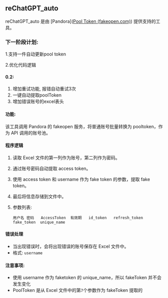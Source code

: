 ## reChatGPT_auto

reChatGPT_auto 是由 [Pandora]([Pool Token (fakeopen.com)](https://ai.fakeopen.com/pool)) 提供支持的工具。

### 下一阶段计划: 

1.支持一件自动更新pool token

2.优化代码逻辑



#### 0.2:

1. 增加重试功能, 报错自动重试3次
2. 一键自动提取poolToken
3. 增加错误账号的excel表头

#### 功能:

该工具调用 Pandora 的 fakeopen 服务，将普通账号批量转换为 pooltoken，作为 API 调用的账号池。

#### 程序逻辑

1. 读取 Excel 文件的第一列作为账号，第二列作为密码。

2. 通过账号密码自动提取 access token。

3. 使用 access token 和 username 作为 fake token 的参数，提取 fake token。

4. 最后将信息存储到文件中。

5. 参数列表:

   `用户名	密码	 AccessToken  有效期   id_token   refresh_token	fake_token	unique_name`

#### 错误处理

- 当出现错误时，会将出现错误的账号保存在 Excel 文件中。
- 格式: `username`

#### 注意事项:

- 使用 username 作为 faketoken 的 unique_name，所以 fakeToken 并不会发生变化
- PoolToken 是从 Excel 文件中的第`7`个参数作为 fakeToken 提取的